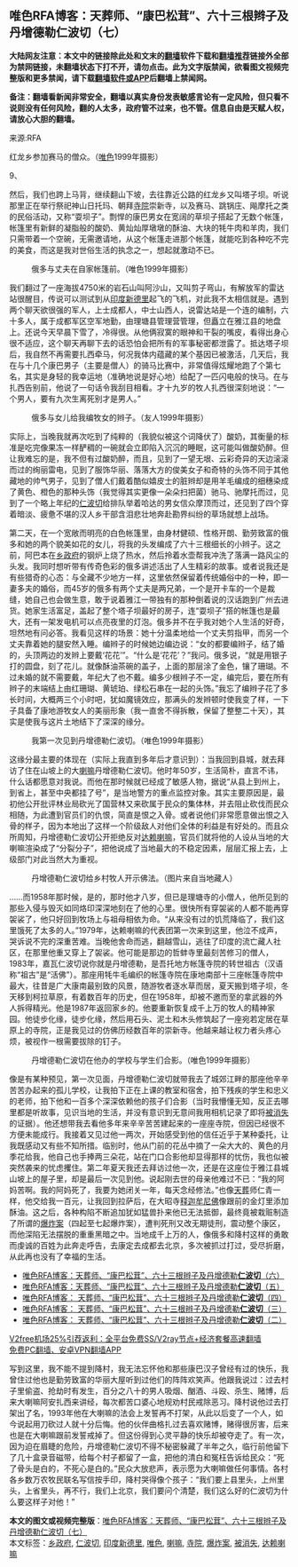  <h2>唯色RFA博客：天葬师、“康巴松茸”、六十三根辫子及丹增德勒仁波切（七）</h2> <p class="notice"><b>大陆网友注意：本文中的链接除此处和文末的<a href="https://github.com/bannedbook/fanqiang" >翻墙</a>软件下载和<a href="https://github.com/killgcd/justmysocks/blob/master/README.md">翻墙推荐</a>链接外全部为禁网链接，未翻墙状态下打不开，请勿点击。此为文字版禁闻，欲看图文视频完整版和更多禁闻，请下载<a href="https://github.com/bannedbook/fanqiang">翻墙软件或APP</a>后翻墙上禁闻网。</p><p>备注：翻墙看新闻非常安全，翻墙以真实身份发表敏感言论有一定风险，但只看不说则没有任何风险，翻的人太多，政府管不过来，也不管。信息自由是天赋人权，请放心大胆的翻墙。</b></p>  <div class="entry"> <p>来源:RFA</p> <p>红龙乡参加赛马的僧众。（<a href="https://www.bannedbook.org/bnews/tag/%E5%94%AF%E8%89%B2/" class="st_tag internal_tag" rel="tag" title="标签 唯色 下的日志">唯色</a>1999年摄影）             </p> <p>9、</p> <p>然后，我们也跨上马背，继续翻山下坡，去往靠近公路的红龙乡又叫塔子坝。听说那里正在举行祭祀神山日托玛、朝拜<a href="https://www.bannedbook.org/bnews/tag/%e5%af%ba%e9%99%a2/" class="st_tag internal_tag" rel="tag" title="标签 寺院 下的日志">寺院</a>崇新寺，以及赛马、跳锅庄、飚摩托之类的民俗活动，又称“耍坝子”。剽悍的康巴男女在宽阔的草坝子搭起了无数个帐篷，帐篷里有新鲜的凝脂般的酸奶、黄灿灿厚墩墩的酥油、大块的牦牛肉和羊肉，我们只需带着一个空碗，无需邀请地，从这个帐篷走进那个帐篷，就能吃到各种吃不完的美食，而这是我对世俗生活的执念之一，想起就激动不已。</p>  <p><figure> <figcaption>俄多与丈夫在自家帐篷前。（唯色1999年摄影）</figcaption></figure> </p> <p>我们翻过了一座海拔4750米的岩石山叫阿沙山，又叫剪子弯山，有解放军的雷达站很醒目，传说可以测试到从<a href="https://www.bannedbook.org/bnews/tag/%e5%8d%b0%e5%ba%a6%e6%96%b0%e5%be%b7%e9%87%8c/" class="st_tag internal_tag" rel="tag" title="标签 印度新德里 下的日志">印度新德里</a>起飞的飞机，对此我不太相信就是。遇到两个聊天欲很强的军人，上士成都人，中士山西人，说雷达站是一个连的编制，六十多人，属于成都军区空军地勤，由理塘县管理营管理，但矗立在雅江县的地盘上。还说今天早晨下雪了，冷得很。从他俩寂寞的眼神和干裂的嘴皮，看得出身心很不适应，这个聊天再聊下去的话恐怕会把所有的军事秘密都泄露了。抵达塔子坝后，我自然不再需要扎西牵马，何况我体内蕴藏的某个基因已被激活，几天后，我在与十几个康巴男子（主要是僧人）的骑马比赛中，非常值得炫耀地跑了个第七名，其实是身轻的我幸运地（准确地说是好心地）给配了一匹闪电般的快马。在与扎西告别前，他说了一句话令我刮目相看。才十九岁的牧人扎西很深刻地说：“一个男人，要有九次生离死别才是男人。”</p> <p><figure> <figcaption>俄多与女儿给我编牧女的辫子。（友人1999年摄影）</figcaption></figure> </p> <p>实际上，当晚我就再次吃到了纯粹的（我貌似被这个词降伏了）酸奶，其衡量的标准是吃完像果冻一样酽稠的一碗就会立即陷入沉沉的睡眠，这可能叫做酸奶醉。但让我难忘的是，我不但有过酸奶醉，而且，见到了一望无垠、云彩奇异的天边滚滚而过的绚丽雷电，见到了服饰华丽、落落大方的俊美女子和奇特的头饰不同于其他藏地的帅气男子，见到了僧人们戴着酷似嬉皮士的脏辫却是用羊毛编成的细穗染成了黄色、橙色的那种头饰（我觉得其实更像一朵朵扫把菌）驰马、驰摩托而过，见到了一个略上年纪的<a href="https://www.bannedbook.org/bnews/tag/%e4%bb%81%e6%b3%a2%e5%88%87/" class="st_tag internal_tag" rel="tag" title="标签 仁波切 下的日志">仁波切</a>给排队举着哈达的男女信众摩顶而过，还见到了四个穿着暗淡、疲惫不堪的汉人乡干部含泪悲壮地奔赴勘界纠纷的草场就想上战场。</p>  <p></p> <p>第二天，在一个宽敞而明亮的白色帐篷里，由身材健硕、性格开朗、勤劳致富的俄多和她的两个貌美如花的女儿，将我的头发编成了六十三根细长的小辫子。这之前，阿巴本在<a href="https://www.bannedbook.org/bnews/tag/%E4%B9%A1%E6%94%BF%E5%BA%9C/" class="st_tag internal_tag" rel="tag" title="标签 乡政府 下的日志">乡政府</a>的钢炉上烧了热水，然后拎着水壶帮我冲洗了落满一路风尘的头发。我同时想听带有传奇色彩的俄多讲述活出了人生精彩的故事。或者说我还是有些猎奇的心态：与全藏不少地方一样，这里依然保留着传统婚俗中的一种，即一妻多夫的婚俗，而45岁的俄多有两个丈夫是两兄弟，一个是开卡车的一个是裁缝，她自己也会做生意，敢于说着雅江一带独有的那种倒着说的汉话跑到广州去进货。她家生活富足，盖起了整个塔子坝最好的房子，连“耍坝子”搭的帐篷也是最大，还有一架发电机可以点亮夜里的灯泡。俄多并不在乎我对她个人生活的好奇，坦然地有问必答。我看见这样的场景：她十分温柔地给一个丈夫剪指甲，而另一个丈夫靠着她的腿安然入睡。编辫子的时候她边编边说：“女的都要编辫子，结了婚的，头顶两边的发辫上要戴‘花花’”。“什么是‘花花’？”我问。俄多说，“就是用银子打的圆盘，刻了花儿。就像酥油茶碗的盖子，上面的那层涂了金色，镶了珊瑚。不过未婚的就不需要戴，年纪大了也不戴。编多少根辫子不一定，编完后，要在所有辫子的末端结上由红珊瑚、黄琥珀、绿松石串在一起的头饰。”我忘了编辫子花了多长时间，大概两三个小时吧，犹如魔镜效应，那满头的发辫顿时使我变了样，一下子具备了康地游牧女人的美丽形象（我一直舍不得拆散，保留了整整二十天），其实是使我与这片土地结下了深深的缘分。</p> <p><figure> <figcaption>我第一次见到丹增德勒仁波切。（唯色1999年摄影）</figcaption></figure> </p> <p>这缘分最主要的体现在（实际上我直到多年后才意识到）：当我回到县城，就去拜访了住在山坡上的大<a href="https://www.bannedbook.org/bnews/tag/%e5%96%87%e5%98%9b/" class="st_tag internal_tag" rel="tag" title="标签 喇嘛 下的日志">喇嘛</a>丹增德勒仁波切。他时年50岁，生活简朴，直言不讳，什么话都愿意对我说。而他在那时候就已经成了敏感人物，据说“从县上到州上，到省上，甚至中央都挂了号”，是当地警方的重点监控对象。其实主要原因是，最初他公开批评林业局砍光了国营林又来砍属于民众的集体林，并去阻止砍伐而民众相随，为此遭到官员们的仇恨，简直是恨之入骨。或者说他们非常愿意做出恨之入骨的样子，因为本地出了这样一个阶级敌人对他们全体的利益是有好处的。而且众所周知，丹增德勒仁波切公开拒绝反对<a href="https://www.bannedbook.org/bnews/tag/%e8%be%be%e8%b5%96%e5%96%87%e5%98%9b/" class="st_tag internal_tag" rel="tag" title="标签 达赖喇嘛 下的日志">达赖喇嘛</a>，官员们就将他的人设从当地的大喇嘛渲染成了“分裂分子”，把他说成了当地最大的不稳定因素，层层汇报上去，上级部门对此当然大为重视。</p>  <p><figure> <figcaption>丹增德勒仁波切给乡村牧人开示佛法。（图片来自当地藏人）</figcaption></figure> </p> <p>……而1958年那时候，是的，那时他才八岁，但已是理塘寺的小僧人，他所见到的那些入侵与毁灭如同烙印深深地刻在了他的心里。很快所有穿袈裟的人都不能再穿袈裟了，他只好回到牧场上与祖母相依为命。“从来没有过的饥荒降临了，我们这里饿死了太多的人。”1979年，达赖喇嘛的代表团第一次来到这里，他泣不成声，哭诉说不完的深重苦难。当晚他舍命而逃，翻越雪山，逃往了印度的流亡藏人社区，在那里他重又穿上了袈裟。他可能是那边的哲蚌寺里最刻苦修习的僧人，1983年，嘉瓦仁波切说你就是丹增德勒，是吾托地方帐篷寺院的转世祖古（汉语称“祖古”是“活佛”）。那座用牦牛毛编织的帐篷寺院在康地南部十三座帐篷寺院中最大，往昔是广大康南最别致的风景，随游牧者逐水草而居，夏天搬到塔子坝，冬天移到柯拉草原，有着数百年的历史，但在1958年，却被不邀而至的拿武器的外人拆得精光。他是1987年返回家乡的。他要重新恢复成千上万的牧人的精神家园。他徒步化缘，徒步化缘，然后用石头、泥土和木头修筑起了一座宛若定居在草原上的寺院，正是我见过的仿佛历经数百年的崇新寺。他越来越让权力者头疼心烦，被视作一根需要拔除的钉子。</p> <p><figure> <figcaption>丹增德勒仁波切在他办的学校与学生们合影。（唯色1999年摄影）</figcaption></figure> </p> <p>像是有某种预见，第一次见面，丹增德勒仁波切就带我去了城郊江畔的那座他辛辛苦苦办起来的孤儿学校，让我拍下正在上课的教室和宿舍，拍下残疾的学生和忠义的老师，拍下他和一百多个深深依赖他的孩子们合影（当时我懵懂无知，反正去哪里都是听故事，见识当地的生活，并没有意识到无意间我用相机记录了即将<a href="https://www.bannedbook.org/bnews/tag/%E8%A2%AB%E6%B6%88%E5%A4%B1/" class="st_tag internal_tag" rel="tag" title="标签 被消失 下的日志">被消失</a>的证据）。他还想带我去看他多年来辛辛苦苦建起来的一座座寺院，但因已经很不方便未能成行。我接着又见过他一两次，开始感受到他的信任近乎于某种委托，让我既感动又有些不知所措。临别时，他从门前的花丛中摘了一朵大大的、黄色的月季花给我，他自己也手捧两三朵花，站在门口合影他却显得那样的忧伤，我也似被突然袭来的忧虑攫住。第二年夏天我还去拜访过他一次，还是在这座位于雅江县城山坡上的屋子里，却是最后一次见到他。说起刚去世的母亲他难过不已：“我的阿妈苦啊。我的阿妈死了，我要为她闭关一年，每天念经修法。”也像<span class='wp_keywordlink'><a href="https://www.bannedbook.org/forum2/topic1010.html" title="天葬——西藏的命运" target="_blank">天葬</a></span>师仁青一样，他交给我一百元，让我回到拉萨后，在大昭寺<span class='wp_keywordlink'><a href="https://www.bannedbook.org/forum3/topic71.html" title="电子书：释迦牟尼佛" target="_blank">释迦牟尼佛</a></span>像跟前的金灯里添加酥油。这之后，各种构陷不断追加犹如猛兽扑来他已无法抵御，最终竟被栽赃制造了所谓的<a href="https://www.bannedbook.org/bnews/tag/%e7%88%86%e7%82%b8%e6%a1%88/" class="st_tag internal_tag" rel="tag" title="标签 爆炸案 下的日志">爆炸案</a>（四起至七起爆炸案），遭判死刑又改无期徒刑，震动整个康区，而他深陷无法摆脱的重重黑暗之中。当地成千上万的人，像俄多和降村这样的勇敢而虔诚的百姓为此奔走呼告，去康定去成都去北京，多次被抓过打过，受尽折磨，从此再也没有了幸福的生活。</p>  <ul class='op-related-articles' title='相关阅读'> <li><a href='https://www.bannedbook.org/bnews/comments/20201116/1432055.html' target='_blank'>唯色RFA博客：天葬师、“康巴松茸”、六十三根辫子及丹增德勒<b>仁波切</b>（六）</a></li> <li><a href='https://www.bannedbook.org/bnews/comments/20201110/1428455.html' target='_blank'>唯色RFA博客：天葬师、“康巴松茸”、六十三根辫子及丹增德勒<b>仁波切</b>（五）</a></li> <li><a href='https://www.bannedbook.org/bnews/comments/20201029/1421890.html' target='_blank'>唯色RFA博客： 天葬师、“康巴松茸”、六十三根辫子及丹增德勒<b>仁波切</b>（四）</a></li> <li><a href='https://www.bannedbook.org/bnews/comments/20201010/1411050.html' target='_blank'>唯色RFA博客： 天葬师、“康巴松茸”、六十三根辫子及丹增德勒<b>仁波切</b>（三）</a></li> <li><a href='https://www.bannedbook.org/bnews/comments/20200924/1402581.html' target='_blank'>唯色RFA博客： 天葬师、“康巴松茸”、六十三根辫子及丹增德勒<b>仁波切</b>（二）</a></li> </ul> <p class="texttj"> <a href="https://www.bannedbook.org/forum23/topic22702.html" target="_blank">V2free机场25%引荐返利：全平台免费SS/V2ray节点+经济套餐高速翻墙</a><br/> <a href="https://github.com/bannedbook/fanqiang/wiki/%E7%A6%81%E9%97%BB%E7%BD%91%E5%AE%89%E5%8D%93%E7%BF%BB%E5%A2%99%E6%96%B0%E9%97%BBAPP" target="_blank">免费PC翻墙、安卓VPN翻墙APP</a></p><p>写到这里，我不能不提到降村，我无法忘怀他和那些康巴汉子曾经有过的快乐，我曾住过他也是勤劳致富的华丽大屋听到过他们的阵阵欢笑声。他跟我说过：过去村子里偷盗、抢劫时有发生，百分之八十的男人吸烟、酗酒、斗殴、杀生、赌博，后来大喇嘛阿安扎西来讲经，每次都苦口婆心地规劝村民戒除恶习。降村说他过去打架出了名，1993年他在大喇嘛的法会上发誓再不打架，从此以后变了一个人，如今说起用刀砍过人就十分后悔。他的伙伴曲格扎过去喜欢赌博，赌得很厉害，后来也是在大喇嘛跟前发誓戒掉了。但这份得到心灵平静的快乐却被夺走了。有一次，因为迫在眉睫的危险，丹增德勒仁波切不得不秘密躲藏了半年之久，临行前他留下了几十盒录音磁带，给每个村子都留了一盒，把他的清白和冤枉告诉给民众：“死了骨头是白的，不死心是白的。”民众大放悲声，表示愿为大喇嘛做任何事情。各村各乡数万农牧民联名写信按手印，降村哭得像个孩子：“我们要上县里头，上州里头，上省里头，再不行，我们上北京，我们要问个清楚，我们这么好的仁波切为什么要这样子对他！”</p><a name='sharetosocial'></a>       <div><b>本文的图文或视频完整版</b>：<a href='https://www.bannedbook.org/bnews/comments/20201216/1449041.html'>唯色RFA博客：天葬师、“康巴松茸”、六十三根辫子及丹增德勒仁波切（七）</a></div>  </div><!--END ENTRY--> <div class="postfooter"> <div>本文标签：<a href="https://www.bannedbook.org/bnews/tag/%E4%B9%A1%E6%94%BF%E5%BA%9C/" rel="tag">乡政府</a>, <a href="https://www.bannedbook.org/bnews/tag/%e4%bb%81%e6%b3%a2%e5%88%87/" rel="tag">仁波切</a>, <a href="https://www.bannedbook.org/bnews/tag/%e5%8d%b0%e5%ba%a6%e6%96%b0%e5%be%b7%e9%87%8c/" rel="tag">印度新德里</a>, <a href="https://www.bannedbook.org/bnews/tag/%E5%94%AF%E8%89%B2/" rel="tag">唯色</a>, <a href="https://www.bannedbook.org/bnews/tag/%e5%96%87%e5%98%9b/" rel="tag">喇嘛</a>, <a href="https://www.bannedbook.org/bnews/tag/%e5%af%ba%e9%99%a2/" rel="tag">寺院</a>, <a href="https://www.bannedbook.org/bnews/tag/%e7%88%86%e7%82%b8%e6%a1%88/" rel="tag">爆炸案</a>, <a href="https://www.bannedbook.org/bnews/tag/%E8%A2%AB%E6%B6%88%E5%A4%B1/" rel="tag">被消失</a>, <a href="https://www.bannedbook.org/bnews/tag/%e8%be%be%e8%b5%96%e5%96%87%e5%98%9b/" rel="tag">达赖喇嘛</a></div>  </div><!--END POSTFOOTER--> 